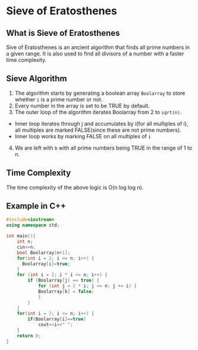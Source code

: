 # Sieve of Eratosthenes


## What is Sieve of Eratosthenes
Sive of Eratosthenes is an ancient algorithm that finds all prime numbers in a given range. It is also used to find all divisors of a number with a faster time complexity.

## Sieve Algorithm
1. The algorithm starts by generating a boolean array ```Boolarray``` to store whether ```i``` is a prime number or not.
2. Every number in the array is set to be TRUE by default.
3. The outer loop of the algorithm iterates Boolarray from 2 to ```sqrt(n)```.
- Inner loop iterates through j and accumulates by i(for all multiples of i), all multiples are marked FALSE(since these are not prime numbers).
- Inner loop works by marking FALSE on all multiples of ```i```
4. We are left with ```b``` with all prime numbers being TRUE in the range of 1 to n.

## Time Complexity
The time complexity of the above logic is O(n log log n).

## Example in C++
```cpp
#include<iostream>
using namespace std;

int main(){
    int n;
    cin>>n;
    bool Boolarray[n+1];
    for(int i = 2; i <= n; i++) {
      Boolarray[i]=true;
    }
    for (int i = 2; i * i <= n; i++) {
        if (Boolarray[j] == true) {
            for (int j = 2 * i; j <= n; j += i) {
            Boolarray[k] = false;
            }
        }
    }
    for(int i = 2; i <= n; i++) {
        if(Boolarray[i]==true)
            cout<<i<<" ";
    }
    return 0;
}
```
